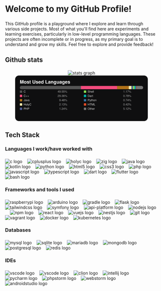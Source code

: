 <h1 align="left">Welcome to my GitHub Profile!</h1>

###

<p align="left"> This GitHub profile is a playground where I explore and learn through various side projects. Most of what you'll find here are experiments and learning exercises, particularly in low-level programming languages. These projects are often incomplete or in progress, as my primary goal is to understand and grow my skills. Feel free to explore and provide feedback! </p>

###

<h2 align="left">Github stats</h2>

###

<div align="center">
  <img src="https://github-readme-stats.vercel.app/api?username=hugo-russeil&hide_title=false&hide_rank=false&show_icons=true&include_all_commits=true&count_private=true&disable_animations=false&theme=dark&locale=en&hide_border=false&order=1" height="150" alt="stats graph"  />
  <img src="./most_used_languages.svg" height="150" alt="languages graph"  />
</div>

###

<h2 align="left">Tech Stack</h2>

###

<h3 align="left">Languages I work/have worked with</h3>

###
<div align="left">
    <a href="https://www.c-language.org/" target="_blank" style="text-decoration: none;"><img src="https://skillicons.dev/icons?i=c" height="40" alt="c logo"  /><img width="12" /></a>
    <a href="https://cplusplus.com" target="_blank" style="text-decoration: none;"><img src="https://skillicons.dev/icons?i=cpp" height="40" alt="cplusplus logo"  /><img width="12" /></a>
    <a href="https://holyc-lang.com/" target="_blank" style="text-decoration: none;"><img src="https://i.ibb.co/hJzpXmv0/holyc.png" height="40" alt="holyc logo"  /><img width="12" /></a>
    <a href="https://ziglang.org/" target="_blank" style="text-decoration: none;" style="text-decoration: none;"><img src="https://skillicons.dev/icons?i=zig" height="40" alt="zig logo"  /><img width="12" /></a>
    <a href="https://www.java.com/" target="_blank" style="text-decoration: none;"><img src="https://skillicons.dev/icons?i=java" height="40" alt="java logo"  /><img width="12" /></a>
    <a href="https://kotlinlang.org/" target="_blank" style="text-decoration: none;"><img src="https://skillicons.dev/icons?i=kotlin" height="40" alt="kotlin logo"  /><img width="12" /></a>
    <a href="https://www.python.org/" target="_blank" style="text-decoration: none;"><img src="https://skillicons.dev/icons?i=python" height="40" alt="python logo"  /><img width="12" /></a>
    <a href="https://developer.mozilla.org/en-US/docs/Web/HTML" target="_blank" style="text-decoration: none;"><img src="https://skillicons.dev/icons?i=html" height="40" alt="html5 logo"  /><img width="12" /></a>
    <a href="https://developer.mozilla.org/en-US/docs/Web/CSS" target="_blank" style="text-decoration: none;"><img src="https://skillicons.dev/icons?i=css" height="40" alt="css3 logo"  /><img width="12" /></a>
    <a href="https://www.php.net/" target="_blank" style="text-decoration: none;"><img src="https://skillicons.dev/icons?i=php" height="40" alt="php logo"  /><img width="12" /></a>
    <a href="https://developer.mozilla.org/en-US/docs/Web/JavaScript" target="_blank" style="text-decoration: none;"><img src="https://skillicons.dev/icons?i=js" height="40" alt="javascript logo"  /><img width="12" /></a>
    <a href="https://www.typescriptlang.org/" target="_blank" style="text-decoration: none;"><img src="https://skillicons.dev/icons?i=ts" height="40" alt="typescript logo"  /><img width="12" /></a>
    <a href="https://dart.dev/" target="_blank" style="text-decoration: none;"><img src="https://skillicons.dev/icons?i=dart" height="40" alt="dart logo"  /><img width="12" /></a>
    <a href="https://flutter.dev/" target="_blank" style="text-decoration: none;"><img src="https://skillicons.dev/icons?i=flutter" height="40" alt="flutter logo"  /><img width="12" /></a>
    <a href="https://www.gnu.org/software/bash/manual/bash.html" target="_blank" style="text-decoration: none;"><img src="https://skillicons.dev/icons?i=bash" height="40" alt="bash logo"  /><img width="12" /></a>
</div>

###

<h3 align="left">Frameworks and tools I used</h3>

###

<div align="left">
    <a href="https://www.raspberrypi.org/" target="_blank" style="text-decoration: none;"><img src="https://skillicons.dev/icons?i=raspberrypi" height="40" alt="raspberrypi logo"  /><img width="12" /></a>
    <a href="https://www.arduino.cc/" target="_blank" style="text-decoration: none;"><img src="https://skillicons.dev/icons?i=arduino" height="40" alt="arduino logo"  /><img width="12" /></a>
    <a href="https://gradle.org/" target="_blank" style="text-decoration: none;"><img src="https://skillicons.dev/icons?i=gradle" height="40" alt="gradle logo"  /><img width="12" /></a>
    <a href="https://flask.palletsprojects.com/en/stable/" target="_blank" style="text-decoration: none;"><img src="https://skillicons.dev/icons?i=flask" height="40" alt="flask logo"  /><img width="12" /></a>
    <a href="https://tailwindcss.com/" target="_blank" style="text-decoration: none;"><img src="https://skillicons.dev/icons?i=tailwind" height="40" alt="tailwindcss logo"  /><img width="12" /></a>
    <a href="https://www.symfony.com/" target="_blank" style="text-decoration: none;"><img src="https://skillicons.dev/icons?i=symfony" height="40" alt="symfony logo"  /><img width="12" /></a>
    <a href="https://www.api-platform.com/" target="_blank" style="text-decoration: none;"><img src="https://api-platform.com/images/logos/Logo_Circle%20webby%20text%20blue.svg" height="40" alt="api-platform logo"  /><img width="12" /></a>
    <a href="https://www.nodejs.org/en/" target="_blank" style="text-decoration: none;"><img src="https://skillicons.dev/icons?i=nodejs" height="40" alt="nodejs logo"  /><img width="12" /></a>
    <a href="https://www.npmjs.com/" target="_blank" style="text-decoration: none;"><img src="https://skillicons.dev/icons?i=npm" height="40" alt="npm logo"  /><img width="12" /></a>
    <a href="https://www.reactjs.org/" target="_blank" style="text-decoration: none;"><img src="https://skillicons.dev/icons?i=react" height="40" alt="react logo"  /><img width="12" /></a>
    <a href="https://vuejs.org/" target="_blank" style="text-decoration: none;"><img src="https://skillicons.dev/icons?i=vuejs" height="40" alt="vuejs logo"  /><img width="12" /></a>
    <a href="https://www.nestjs.com/" target="_blank" style="text-decoration: none;"><img src="https://skillicons.dev/icons?i=nestjs" height="40" alt="nestjs logo"  /><img width="12" /></a>
    <a href="https://git-scm.com/" target="_blank" style="text-decoration: none;"><img src="https://skillicons.dev/icons?i=git" height="40" alt="git logo"  /><img width="12" /></a>
    <a href="https://www.vagrantup.com/" target="_blank" style="text-decoration: none;"><img src="https://cdn.jsdelivr.net/gh/devicons/devicon/icons/vagrant/vagrant-original.svg" height="40" alt="vagrant logo"  /><img width="12" /></a>
    <a href="https://www.docker.com/" target="_blank" style="text-decoration: none;"><img src="https://skillicons.dev/icons?i=docker" height="40" alt="docker logo"  /><img width="12" /></a>
    <a href="https://www.kubernetes.io/" target="_blank" style="text-decoration: none;"><img src="https://skillicons.dev/icons?i=kubernetes" height="40" alt="kubernetes logo"  /><img width="12" /></a>
</div>

###

<h3 align="left">Databases</h3>

###

<div align="left">
    <a href="https://www.mysql.com/" target="_blank" style="text-decoration: none;"><img src="https://skillicons.dev/icons?i=mysql" height="40" alt="mysql logo"  /><img width="12" /></a>
    <a href="https://www.sqlite.org/" target="_blank" style="text-decoration: none;"><img src="https://skillicons.dev/icons?i=sqlite" height="40" alt="sqlite logo"  /><img width="12" /></a>
    <a href="https://www.mariadb.org/" target="_blank" style="text-decoration: none;"><img src="https://mariadb.com/wp-content/uploads/2019/11/mariadb-logo-vertical_blue.svg" height="40" alt="mariadb logo"  /><img width="12" /></a>
    <a href="https://www.mongodb.com/" target="_blank" style="text-decoration: none;"><img src="https://skillicons.dev/icons?i=mongodb" height="40" alt="mongodb logo"  /><img width="12" /></a>
    <a href="https://www.postgresql.org/" target="_blank" style="text-decoration: none;"><img src="https://skillicons.dev/icons?i=postgres" height="40" alt="postgresql logo"  /><img width="12" /></a>
    <a href="https://redis.io/" target="_blank" style="text-decoration: none;"><img src="https://skillicons.dev/icons?i=redis" height="40" alt="redis logo"  /><img width="12" /></a>
</div>

###

<h3 align="left">IDEs</h3>

###

<div align="left">
    <a href="https://code.visualstudio.com/" target="_blank" style="text-decoration: none;"><img src="https://skillicons.dev/icons?i=vscode" height="40" alt="vscode logo"  /><img width="12" /></a>
    <a href="https://vscodium.com/" target="_blank" style="text-decoration: none;"><img src="https://skillicons.dev/icons?i=vscodium" height="40" alt="vscode logo"  /><img width="12" /></a>
    <a href="https://www.jetbrains.com/clion/" target="_blank" style="text-decoration: none;"><img src="https://skillicons.dev/icons?i=clion" height="38" alt="clion logo"  /><img width="12" /></a>
    <a href="https://www.jetbrains.com/idea/" target="_blank" style="text-decoration: none;"><img src="https://skillicons.dev/icons?i=idea" height="40" alt="intellij logo"  /><img width="12" /></a>
    <a href="https://www.jetbrains.com/pycharm/" target="_blank" style="text-decoration: none;"><img src="https://skillicons.dev/icons?i=pycharm" height="40" alt="pycharm logo"  /><img width="12" /></a>
    <a href="https://www.jetbrains.com/phpstorm/" target="_blank" style="text-decoration: none;"><img src="https://skillicons.dev/icons?i=phpstorm" height="40" alt="phpstorm logo"  /><img width="12" /></a>
    <a href="https://www.jetbrains.com/webstorm/" target="_blank" style="text-decoration: none;"><img src="https://skillicons.dev/icons?i=webstorm" height="40" alt="webstorm logo"  /><img width="12" /></a>
    <a href="https://developer.android.com/studio" target="_blank" style="text-decoration: none;"><img src="https://skillicons.dev/icons?i=androidstudio" height="40" alt="androidstudio logo"  /><img width="12" /></a>
</div>

###
